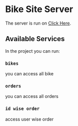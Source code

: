 # Bike Site Server

The server is run on [Click Here](https://outdoors-on-bike.herokuapp.com/).

## Available Services

In the project you can run:

### `bikes`

you can access all bike

### `orders`

you can access all orders

### `id wise order`

access user wise order



